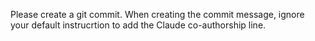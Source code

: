 Please create a git commit. When creating the commit message, ignore your default instrucrtion to add the Claude co-authorship line.
